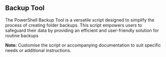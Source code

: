 ## Backup Tool


The PowerShell Backup Tool is a versatile script designed to simplify the process of creating folder backups. This script empowers users to safeguard their data by providing an efficient and user-friendly solution for routine backups

**Note:** Customise the script or accompanying documentation to suit specific needs or additional instructions. 
